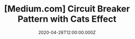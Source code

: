 ---
title: "[Medium.com] Circuit Breaker Pattern with Cats Effect"
redirect: https://levelup.gitconnected.com/circuit-breaker-pattern-with-cats-effect-25947d0a4cba 
date: "2020-04-28T12:00:00.000Z"
template: "post"
draft: false
category: "Scala"
tags:
  - "Scala"
  - "Functional Programming"
---
